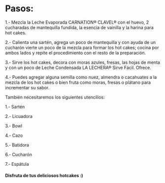 # Pasos:

1.- Mezcla la Leche Evaporada CARNATION® CLAVEL® con el huevo, 2 cucharadas de mantequilla fundida, la esencia de vainilla y la harina para hot cakes.

2.- Calienta una sartén, agrega un poco de mantequilla y con ayuda de un cucharón vierte un poco de la mezcla para formar los hot cakes; cocina por ambos lados y repite el procedimiento con el resto de la preparación.

3.- Sirve los hot cakes, decora con moras azules, fresas, las hojas de menta y con un poco de Leche Condensada LA LECHERA® Sirve Fácil. Ofrece.

4.- Puedes agregar alguna semilla como nuez, almendra o cacahuates a la mezcla de los hot cakes o bien fruta como moras, fresas o plátano para incrementar su sabor.

También necesitaremos los siguientes utencilios:


1.- Sartén

2.- Licuadora

3.- Bowl

4.- Cazo

5.- Batidora

6.- Cucharón

7.- Espátula

#### Disfruta de tus deliciosos hotcakes :)



